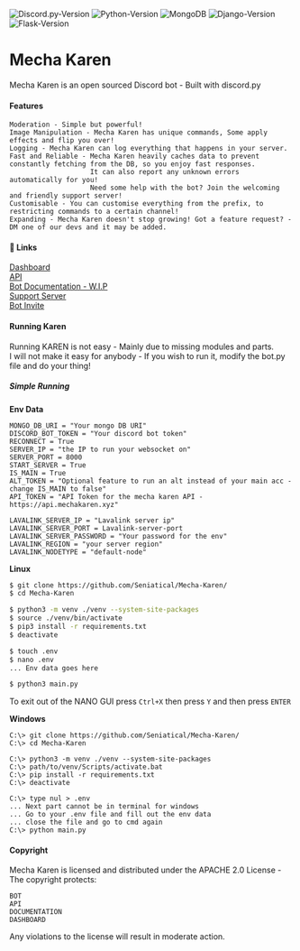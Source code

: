 ![Discord.py-Version](https://img.shields.io/badge/discord.py-1.7.1-blue?style=flat-square)
![Python-Version](https://img.shields.io/badge/python-3.9.1-green?style=flat-square)
![MongoDB](https://img.shields.io/badge/MongoDB-pink?style=flat-square)
![Django-Version](https://img.shields.io/badge/Django-3.1.3-blue?style=flat-square)
![Flask-Version](https://img.shields.io/badge/Flask-1.1.2-blue?style=flat-square)

# Mecha Karen
Mecha Karen is an open sourced Discord bot - Built with discord.py

#### Features
```
Moderation - Simple but powerful!
Image Manipulation - Mecha Karen has unique commands, Some apply effects and flip you over!
Logging - Mecha Karen can log everything that happens in your server.
Fast and Reliable - Mecha Karen heavily caches data to prevent constantly fetching from the DB, so you enjoy fast responses. 
                    It can also report any unknown errors automatically for you!
                    Need some help with the bot? Join the welcoming and friendly support server!
Customisable - You can customise everything from the prefix, to restricting commands to a certain channel!
Expanding - Mecha Karen doesn't stop growing! Got a feature request? - DM one of our devs and it may be added.
```

#### 🔗 Links
[Dashboard](https://mechakaren.xyz/login)\
[API](https://api.mechakaren.xyz/docs)\
[Bot Documentation - W.I.P](https://docs.mechakaren.xyz/)\
[Support Server](https://discord.gg/Q5mFhUM)\
[Bot Invite](https://discord.com/oauth2/authorize?client_id=740514706858442792&permissions=0&scope=bot)

#### Running Karen
Running KAREN is not easy - Mainly due to missing modules and parts.\
I will not make it easy for anybody - If you wish to run it, modify the bot.py file and do your thing!

##### Simple Running

**Env Data**
```
MONGO_DB_URI = "Your mongo DB URI"
DISCORD_BOT_TOKEN = "Your discord bot token"
RECONNECT = True
SERVER_IP = "the IP to run your websocket on"
SERVER_PORT = 8000
START_SERVER = True
IS_MAIN = True
ALT_TOKEN = "Optional feature to run an alt instead of your main acc - change IS_MAIN to false"
API_TOKEN = "API Token for the mecha karen API - https://api.mechakaren.xyz"

LAVALINK_SERVER_IP = "Lavalink server ip"
LAVALINK_SERVER_PORT = Lavalink-server-port
LAVALINK_SERVER_PASSWORD = "Your password for the env"
LAVALINK_REGION = "your server region"
LAVALINK_NODETYPE = "default-node"
```

**Linux**
```sh
$ git clone https://github.com/Seniatical/Mecha-Karen/
$ cd Mecha-Karen

$ python3 -m venv ./venv --system-site-packages
$ source ./venv/bin/activate
$ pip3 install -r requirements.txt
$ deactivate

$ touch .env
$ nano .env
... Env data goes here

$ python3 main.py
```
To exit out of the NANO GUI press `Ctrl+X` then press `Y` and then press `ENTER`

**Windows**
```
C:\> git clone https://github.com/Seniatical/Mecha-Karen/
C:\> cd Mecha-Karen

C:\> python3 -m venv ./venv --system-site-packages
C:\> path/to/venv/Scripts/activate.bat
C:\> pip install -r requirements.txt
C:\> deactivate

C:\> type nul > .env
... Next part cannot be in terminal for windows
... Go to your .env file and fill out the env data
... close the file and go to cmd again
C:\> python main.py
```

#### Copyright
Mecha Karen is licensed and distributed under the APACHE 2.0 License - The copyright protects:
```
BOT
API
DOCUMENTATION
DASHBOARD
```

Any violations to the license will result in moderate action.
